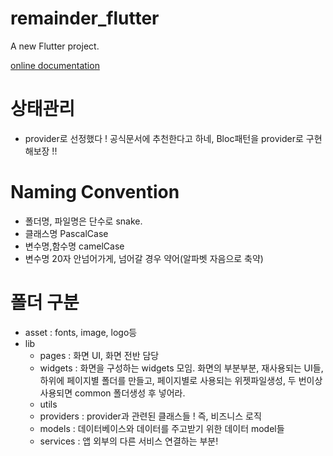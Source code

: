 # remainder_flutter

A new Flutter project.

[online documentation](https://docs.flutter.dev/)

# 상태관리

- provider로 선정했다 ! 공식문서에 추천한다고 하네, Bloc패턴을 provider로 구현해보장 !!

# Naming Convention

- 폴더명, 파일명은 단수로 snake.
- 클래스명 PascalCase
- 변수명,함수명 camelCase
- 변수명 20자 안넘어가게, 넘어갈 경우 약어(알파벳 자음으로 축약)

# 폴더 구분

- asset : fonts, image, logo등
- lib
  - pages : 화면 UI, 화면 전반 담당
  - widgets : 화면을 구성하는 widgets 모임. 화면의 부분부분, 재사용되는 UI들, 하위에 페이지별 폴더를 만들고, 페이지별로 사용되는 위젯파일생성, 두 번이상 사용되면 common 폴더생성 후 넣어라.
  - utils
  - providers : provider과 관련된 클래스들 ! 즉, 비즈니스 로직
  - models : 데이터베이스와 데이터를 주고받기 위한 데이터 model들
  - services : 앱 외부의 다른 서비스 연결하는 부분!
